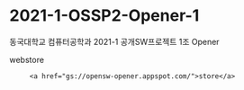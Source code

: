 # 2021-1-OSSP2-Opener-1
동국대학교 컴퓨터공학과 2021-1 공개SW프로젝트 1조 Opener

webstore


<!DOCTYPE html>

<html>

<head>

<title>firebase</title>

</head>

<body>

         <a href="gs://opensw-opener.appspot.com/">store</a>

</body>

</html>
